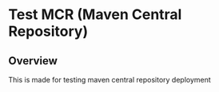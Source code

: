 # Test MCR (Maven Central Repository)

## Overview
This is made for testing maven central repository deployment